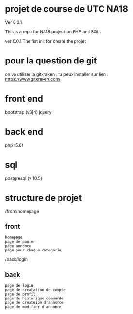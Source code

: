 # projet de course de UTC NA18 
Ver 0.0.1

This is a repo for NA18 project on PHP and SQL.

ver 0.0.1 The fist init for create the projet


# pour la question de  git 
on va utiliser la gitkraken :
tu peux installer sur lien :
https://www.gitkraken.com/


# front end
bootstrap (v3|4)
jquery 



# back end 
php (5.6)


# sql 
postgresql (v 10.5)


# structure de projet
/front/homepage
 ## front
    homepage
    page de panier 
    page annonce
    page pour chaque categorie
    
 /back/login 
 ## back
    page de login 
    page de creatation de compte
    page de profil 
    page de historique commande
    page de createion d'annonce
    page de modifier d'annonce 

 
  





